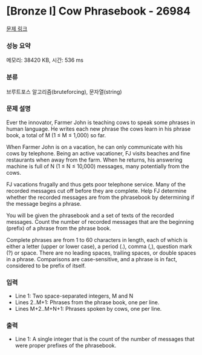 # [Bronze I] Cow Phrasebook - 26984 

[문제 링크](https://www.acmicpc.net/problem/26984) 

### 성능 요약

메모리: 38420 KB, 시간: 536 ms

### 분류

브루트포스 알고리즘(bruteforcing), 문자열(string)

### 문제 설명

<p>Ever the innovator, Farmer John is teaching cows to speak some phrases in human language. He writes each new phrase the cows learn in his phrase book, a total of M (1 ≤ M ≤ 1,000) so far.</p>

<p>When Farmer John is on a vacation, he can only communicate with his cows by telephone. Being an active vacationer, FJ visits beaches and fine restaurants when away from the farm. When he returns, his answering machine is full of N (1 ≤ N ≤ 10,000) messages, many potentially from the cows.</p>

<p>FJ vacations frugally and thus gets poor telephone service. Many of the recorded messages cut off before they are complete. Help FJ determine whether the recorded messages are from the phrasebook by determining if the message begins a phrase.</p>

<p>You will be given the phrasebook and a set of texts of the recorded messages. Count the number of recorded messages that are the beginning (prefix) of a phrase from the phrase book.</p>

<p>Complete phrases are from 1 to 60 characters in length, each of which is either a letter (upper or lower case), a period (.), comma (,), question mark (?) or space. There are no leading spaces, trailing spaces, or double spaces in a phrase. Comparisons are case-sensitive, and a phrase is in fact, considered to be prefix of itself.</p>

### 입력 

 <ul>
	<li>Line 1: Two space-separated integers, M and N</li>
	<li>Lines 2..M+1: Phrases from the phrase book, one per line.</li>
	<li>Lines M+2..M+N+1: Phrases spoken by cows, one per line.</li>
</ul>

### 출력 

 <ul>
	<li>Line 1: A single integer that is the count of the number of messages that were proper prefixes of the phrasebook.</li>
</ul>

